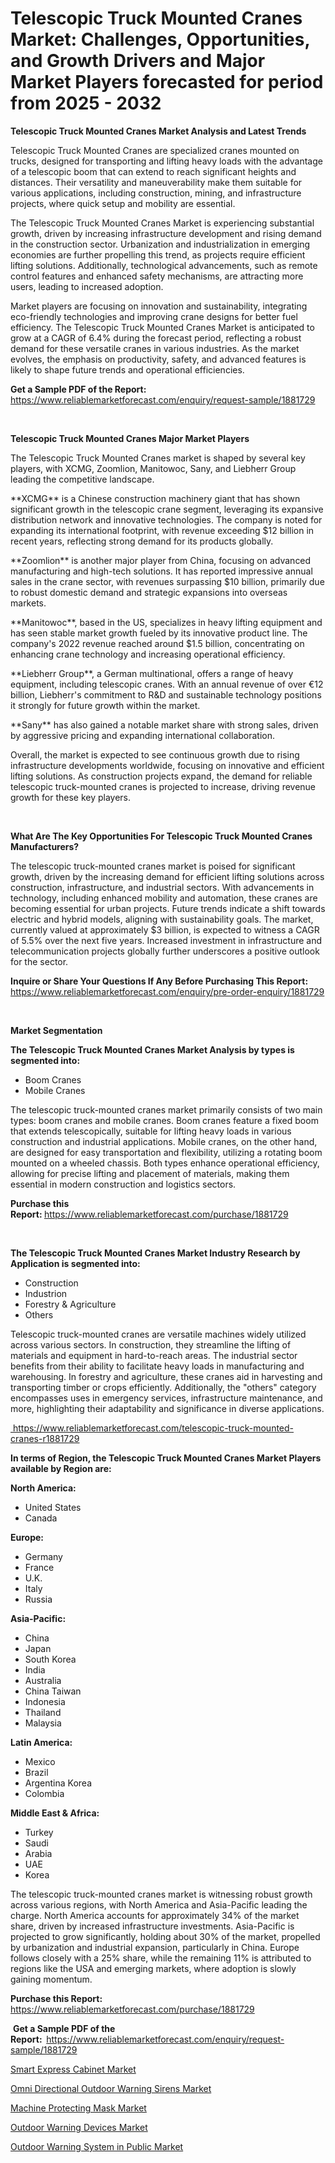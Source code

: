 <p><h1>Telescopic Truck Mounted Cranes Market: Challenges, Opportunities, and Growth Drivers and Major Market Players forecasted for period from 2025 - 2032</h1></p><p><strong>Telescopic Truck Mounted Cranes Market Analysis and Latest Trends</strong></p>
<p><p>Telescopic Truck Mounted Cranes are specialized cranes mounted on trucks, designed for transporting and lifting heavy loads with the advantage of a telescopic boom that can extend to reach significant heights and distances. Their versatility and maneuverability make them suitable for various applications, including construction, mining, and infrastructure projects, where quick setup and mobility are essential.</p><p>The Telescopic Truck Mounted Cranes Market is experiencing substantial growth, driven by increasing infrastructure development and rising demand in the construction sector. Urbanization and industrialization in emerging economies are further propelling this trend, as projects require efficient lifting solutions. Additionally, technological advancements, such as remote control features and enhanced safety mechanisms, are attracting more users, leading to increased adoption. </p><p>Market players are focusing on innovation and sustainability, integrating eco-friendly technologies and improving crane designs for better fuel efficiency. The Telescopic Truck Mounted Cranes Market is anticipated to grow at a CAGR of 6.4% during the forecast period, reflecting a robust demand for these versatile cranes in various industries. As the market evolves, the emphasis on productivity, safety, and advanced features is likely to shape future trends and operational efficiencies.</p></p>
<p><strong>Get a Sample PDF of the Report:&nbsp;</strong> <a href="https://www.reliablemarketforecast.com/enquiry/request-sample/1881729?utm_campaign=1170&utm_medium=2&utm_source=Github&utm_content=ia&utm_term=01032025&utm_id=telescopic-truck-mounted-cranes">https://www.reliablemarketforecast.com/enquiry/request-sample/1881729</a></p>
<p>&nbsp;</p>
<p><strong>Telescopic Truck Mounted Cranes Major Market Players</strong></p>
<p><p>The Telescopic Truck Mounted Cranes market is shaped by several key players, with XCMG, Zoomlion, Manitowoc, Sany, and Liebherr Group leading the competitive landscape. </p><p>**XCMG** is a Chinese construction machinery giant that has shown significant growth in the telescopic crane segment, leveraging its expansive distribution network and innovative technologies. The company is noted for expanding its international footprint, with revenue exceeding $12 billion in recent years, reflecting strong demand for its products globally.</p><p>**Zoomlion** is another major player from China, focusing on advanced manufacturing and high-tech solutions. It has reported impressive annual sales in the crane sector, with revenues surpassing $10 billion, primarily due to robust domestic demand and strategic expansions into overseas markets.</p><p>**Manitowoc**, based in the US, specializes in heavy lifting equipment and has seen stable market growth fueled by its innovative product line. The company's 2022 revenue reached around $1.5 billion, concentrating on enhancing crane technology and increasing operational efficiency.</p><p>**Liebherr Group**, a German multinational, offers a range of heavy equipment, including telescopic cranes. With an annual revenue of over €12 billion, Liebherr's commitment to R&D and sustainable technology positions it strongly for future growth within the market.</p><p>**Sany** has also gained a notable market share with strong sales, driven by aggressive pricing and expanding international collaboration. </p><p>Overall, the market is expected to see continuous growth due to rising infrastructure developments worldwide, focusing on innovative and efficient lifting solutions. As construction projects expand, the demand for reliable telescopic truck-mounted cranes is projected to increase, driving revenue growth for these key players.</p></p>
<p>&nbsp;</p>
<p><strong>What Are The Key Opportunities For Telescopic Truck Mounted Cranes Manufacturers?</strong></p>
<p><p>The telescopic truck-mounted cranes market is poised for significant growth, driven by the increasing demand for efficient lifting solutions across construction, infrastructure, and industrial sectors. With advancements in technology, including enhanced mobility and automation, these cranes are becoming essential for urban projects. Future trends indicate a shift towards electric and hybrid models, aligning with sustainability goals. The market, currently valued at approximately $3 billion, is expected to witness a CAGR of 5.5% over the next five years. Increased investment in infrastructure and telecommunication projects globally further underscores a positive outlook for the sector.</p></p>
<p><strong>Inquire or Share Your Questions If Any Before Purchasing This Report:</strong> <a href="https://www.reliablemarketforecast.com/enquiry/pre-order-enquiry/1881729?utm_campaign=1170&utm_medium=2&utm_source=Github&utm_content=ia&utm_term=01032025&utm_id=telescopic-truck-mounted-cranes">https://www.reliablemarketforecast.com/enquiry/pre-order-enquiry/1881729</a></p>
<p>&nbsp;</p>
<p><strong>Market Segmentation</strong></p>
<p><strong>The Telescopic Truck Mounted Cranes Market Analysis by types is segmented into:</strong></p>
<p><ul><li>Boom Cranes</li><li>Mobile Cranes</li></ul></p>
<p><p>The telescopic truck-mounted cranes market primarily consists of two main types: boom cranes and mobile cranes. Boom cranes feature a fixed boom that extends telescopically, suitable for lifting heavy loads in various construction and industrial applications. Mobile cranes, on the other hand, are designed for easy transportation and flexibility, utilizing a rotating boom mounted on a wheeled chassis. Both types enhance operational efficiency, allowing for precise lifting and placement of materials, making them essential in modern construction and logistics sectors.</p></p>
<p><strong>Purchase this Report:&nbsp;</strong><a href="https://www.reliablemarketforecast.com/purchase/1881729?utm_campaign=1170&utm_medium=2&utm_source=Github&utm_content=ia&utm_term=01032025&utm_id=telescopic-truck-mounted-cranes">https://www.reliablemarketforecast.com/purchase/1881729</a></p>
<p>&nbsp;</p>
<p><strong>The Telescopic Truck Mounted Cranes Market Industry Research by Application is segmented into:</strong></p>
<p><ul><li>Construction</li><li>Industrion</li><li>Forestry & Agriculture</li><li>Others</li></ul></p>
<p><p>Telescopic truck-mounted cranes are versatile machines widely utilized across various sectors. In construction, they streamline the lifting of materials and equipment in hard-to-reach areas. The industrial sector benefits from their ability to facilitate heavy loads in manufacturing and warehousing. In forestry and agriculture, these cranes aid in harvesting and transporting timber or crops efficiently. Additionally, the "others" category encompasses uses in emergency services, infrastructure maintenance, and more, highlighting their adaptability and significance in diverse applications.</p></p>
<p><a href="https://www.reliablemarketforecast.com/telescopic-truck-mounted-cranes-r1881729?utm_campaign=1170&utm_medium=2&utm_source=Github&utm_content=ia&utm_term=01032025&utm_id=telescopic-truck-mounted-cranes">&nbsp;https://www.reliablemarketforecast.com/telescopic-truck-mounted-cranes-r1881729</a></p>
<p><strong>In terms of Region, the Telescopic Truck Mounted Cranes Market Players available by Region are:</strong></p>
<p>
    <p> <strong> North America: </strong>
        <ul>
            <li>United States</li>
            <li>Canada</li>
        </ul>
        </p> 
    <p> <strong> Europe: </strong>
        <ul>
            <li>Germany</li>
            <li>France</li>
            <li>U.K.</li>
            <li>Italy</li>
            <li>Russia</li>
        </ul>
        </p> 
    <p> <strong> Asia-Pacific: </strong>
        <ul>
            <li>China</li>
            <li>Japan</li>
            <li>South Korea</li>
            <li>India</li>
            <li>Australia</li>
            <li>China Taiwan</li>
            <li>Indonesia</li>
            <li>Thailand</li>
            <li>Malaysia</li>
        </ul>
        </p> 
    <p> <strong> Latin America: </strong>
        <ul>
            <li>Mexico</li>
            <li>Brazil</li>
            <li>Argentina Korea</li>
            <li>Colombia</li>
        </ul>
        </p> 
    <p> <strong> Middle East & Africa: </strong>
        <ul>
            <li>Turkey</li>
            <li>Saudi</li>
            <li>Arabia</li>
            <li>UAE</li>
            <li>Korea</li>
        </ul>
    </p>
    </p>
<p><p>The telescopic truck-mounted cranes market is witnessing robust growth across various regions, with North America and Asia-Pacific leading the charge. North America accounts for approximately 34% of the market share, driven by increased infrastructure investments. Asia-Pacific is projected to grow significantly, holding about 30% of the market, propelled by urbanization and industrial expansion, particularly in China. Europe follows closely with a 25% share, while the remaining 11% is attributed to regions like the USA and emerging markets, where adoption is slowly gaining momentum.</p></p>
<p><strong>Purchase this Report: </strong><a href="https://www.reliablemarketforecast.com/purchase/1881729?utm_campaign=1170&utm_medium=2&utm_source=Github&utm_content=ia&utm_term=01032025&utm_id=telescopic-truck-mounted-cranes">https://www.reliablemarketforecast.com/purchase/1881729</a></p>
<p>&nbsp;<strong>Get a Sample PDF of the Report:&nbsp;&nbsp;</strong><a href="https://www.reliablemarketforecast.com/enquiry/request-sample/1881729?utm_campaign=1170&utm_medium=2&utm_source=Github&utm_content=ia&utm_term=01032025&utm_id=telescopic-truck-mounted-cranes">https://www.reliablemarketforecast.com/enquiry/request-sample/1881729</a></p>
<p><strong></strong></p>
<p><p><a href="https://github.com/leijavaagexo/Market-Research-Report-List-1/blob/main/smart-express-cabinet-market.md?utm_campaign=1170&utm_medium=2&utm_source=Github&utm_content=ia&utm_term=01032025&utm_id=telescopic-truck-mounted-cranes">Smart Express Cabinet Market</a></p><p><a href="https://github.com/tanckfelli84/Market-Research-Report-List-1/blob/main/omni-directional-outdoor-warning-sirens-market.md?utm_campaign=1170&utm_medium=2&utm_source=Github&utm_content=ia&utm_term=01032025&utm_id=telescopic-truck-mounted-cranes">Omni Directional Outdoor Warning Sirens Market</a></p><p><a href="https://github.com/abidomamen/Market-Research-Report-List-1/blob/main/machine-protecting-mask-market.md?utm_campaign=1170&utm_medium=2&utm_source=Github&utm_content=ia&utm_term=01032025&utm_id=telescopic-truck-mounted-cranes">Machine Protecting Mask Market</a></p><p><a href="https://github.com/kaddahblejc/Market-Research-Report-List-1/blob/main/outdoor-warning-devices-market.md?utm_campaign=1170&utm_medium=2&utm_source=Github&utm_content=ia&utm_term=01032025&utm_id=telescopic-truck-mounted-cranes">Outdoor Warning Devices Market</a></p><p><a href="https://github.com/wakerizaak8g/Market-Research-Report-List-1/blob/main/outdoor-warning-system-in-public-market.md?utm_campaign=1170&utm_medium=2&utm_source=Github&utm_content=ia&utm_term=01032025&utm_id=telescopic-truck-mounted-cranes">Outdoor Warning System in Public Market</a></p></p>